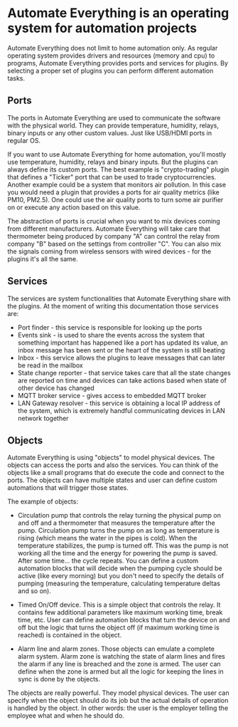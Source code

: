 # Automate Everything is an operating system for automation projects

Automate Everything does not limit to home automation only. As regular operating system provides drivers and resources (memory and cpu) to programs, Automate Everything provides ports and services for plugins. By selecting a proper set of plugins you can perform different automation tasks.

## Ports

The ports in Automate Everything are used to communicate the software with the physical world. They can provide temperature, humidity, relays, binary inputs or any other custom values. Just like USB/HDMI ports in regular OS.

If you want to use Automate Everything for home automation, you'll mostly use temperature, humidity, relays and binary inputs. But the plugins can always define its custom ports. The best example is "crypto-trading" plugin that defines a "Ticker" port that can be used to trade cryptocurrencies.
Another example could be a system that monitors air pollution. In this case you would need a plugin that provides a ports for air quality metrics (like PM10, PM2.5). One  could use the air quality ports to turn some air purifier on or execute any action based on this value.

The abstraction of ports is crucial when you want to mix devices coming from different manufacturers. Automate Everything will take care that thermometer being produced by company "A" can control the relay from company "B" based on the settings from controller "C". You can also mix the signals coming from wireless sensors with wired devices - for the plugins it's all the same.

## Services

The services are system functionalities that Automate Everything share with the plugins. At the moment of writing this documentation those services are:
 - Port finder - this service is responsible for looking up the ports
 - Events sink - is used to share the events across the system that something important has happened like a port has updated its value, an inbox message has been sent or the heart of the system is still beating
 - Inbox - this service allows the plugins to leave messages that can later be read in the mailbox
 - State change reporter - that service takes care that all the state changes are reported on time and devices can take actions based when state of other device has changed
 - MQTT broker service - gives access to embedded MQTT broker
 - LAN Gateway resolver - this service is obtaining a local IP address of the system, which is extremely handful communicating devices in LAN network together

## Objects

Automate Everything is using "objects" to model physical devices. The objects can access the ports and also the services. You can think of the objects like a small programs that do execute the code and connect to the ports. The objects can have multiple states and user can define custom automations that will trigger those states.

The example of objects: 
 - Circulation pump that controls the relay turning the physical pump on and off and a thermometer that measures the temperature after the pump. Circulation pump turns the pump on as long as temperature is rising (which means the water in the pipes is cold). When the temperature stabilizes, the pump is turned off. This was the pump is not working all the time and the energy for powering the pump is saved. After some time... the cycle repeats. You can define a custom automation blocks that will decide when the pumping cycle should be active (like every morning) but you don't need to specify the details of pumping (measuring the temperature, calculating temperature deltas and so on).
 
 - Timed On/Off device. This is a simple object that controls the relay. It contains few additional parameters like maximum working time, break time, etc. User can define automation blocks that turn the device on and off but the logic that turns the object off (if maximum working time is reached) is contained in the object.

 - Alarm line and alarm zones. Those objects can emulate a complete alarm system. Alarm zone is watching the state of alarm lines and fires the alarm if any line is breached and the zone is armed. The user can define when the zone is armed but all the logic for keeping the lines in sync is done by the objects.

The objects are really powerful. They model physical devices. The user can specify when the object should do its job but the actual details of operation is handled by the object. In other words: the user is the employer telling the employee what and when he should do.
